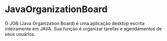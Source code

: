# JavaOrganizationBoard
O JOB (Java Organization Board) é uma aplicação desktop escrita inteiramente em JAVA. Sua função é organizar tarefas e agendamentos 
de seus usuários.
